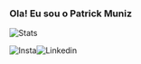 ### Ola! Eu sou o Patrick Muniz

![Stats](https://github-readme-stats.vercel.app/api?username=Patrick&show_icons=true&theme=transparent)

![Insta](https://img.shields.io/badge/Instagram-E4405F?style=for-the-badge&logo=instagram&logoColor=white)![Linkedin](https://img.shields.io/badge/LinkedIn-0077B5?style=for-the-badge&logo=linkedin&logoColor=white)



<!--
**patrickmuniz/patrickmuniz** is a ✨ _special_ ✨ repository because its `README.md` (this file) appears on your GitHub profile.

Here are some ideas to get you started:

- 🔭 I’m currently working on ...
- 🌱 I’m currently learning ...
- 👯 I’m looking to collaborate on ...
- 🤔 I’m looking for help with ...
- 💬 Ask me about ...
- 📫 How to reach me: ...
- 😄 Pronouns: ...
- ⚡ Fun fact: ...
-->
